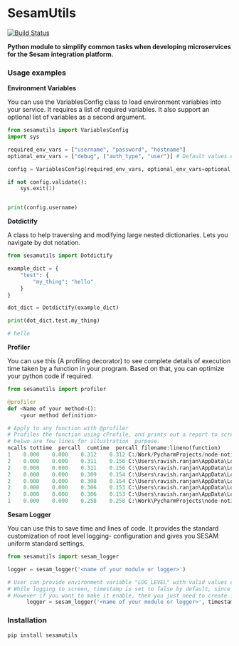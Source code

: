 # SesamUtils

[![Build Status](https://dev.azure.com/sesam-community/Community%20Python%20Packages/_apis/build/status/sesam-community.sesamutils?branchName=master)](https://dev.azure.com/sesam-community/Community%20Python%20Packages/_build/latest?definitionId=1&branchName=master)

**Python module to simplify common tasks when developing microservices for the Sesam integration platform.**


### Usage examples

**Environment Variables**

You can use the VariablesConfig class to load environment variables into your service. It requires a list of required variables. It also support an optional list of variables as a second argument.

```python
from sesamutils import VariablesConfig
import sys

required_env_vars = ["username", "password", "hostname"]
optional_env_vars = ["debug", ("auth_type", "user")] # Default values can be given to optional environment variables by the use of tuples

config = VariablesConfig(required_env_vars, optional_env_vars=optional_env_vars)

if not config.validate():
    sys.exit(1)


print(config.username)

```

**Dotdictify**

A class to help traversing and modifying large nested dictionaries. Lets you navigate by dot notation.

```python
from sesamutils import Dotdictify

example_dict = {
    "test": {
        "my_thing": "hello"
    }
}

dot_dict = Dotdictify(example_dict)

print(dot_dict.test.my_thing)

# hello

```
**Profiler**

 You can use this (A profiling decorator) to see complete details of execution time taken by a function in your program. 
 Based on that, you can optimize your python code if required.

```python
from sesamutils import profiler

@profiler
def <Name of your method>():
    <your method definition>

# Apply to any function with @profiler
# Profiles the function using cProfile, and prints out a report to screen.
# belwo are few lines for illustration  purpose.
ncalls tottime  percall  cumtime  percall filename:lineno(function)
1    0.000    0.000    0.312    0.312 C:/Work/PycharmProjects/node-notification-handler/service/notification-handler.py:143(get_node_members_and_roles)
2    0.000    0.000    0.311    0.156 C:\Users\ravish.ranjan\AppData\Local\Programs\Python\Python36\lib\site-packages\requests\sessions.py:537(get)
2    0.000    0.000    0.311    0.156 C:\Users\ravish.ranjan\AppData\Local\Programs\Python\Python36\lib\site-packages\requests\sessions.py:466(request)
2    0.000    0.000    0.309    0.154 C:\Users\ravish.ranjan\AppData\Local\Programs\Python\Python36\lib\site-packages\requests\sessions.py:617(send)
2    0.000    0.000    0.308    0.154 C:\Users\ravish.ranjan\AppData\Local\Programs\Python\Python36\lib\site-packages\requests\adapters.py:394(send)
2    0.000    0.000    0.306    0.153 C:\Users\ravish.ranjan\AppData\Local\Programs\Python\Python36\lib\site-packages\urllib3\connectionpool.py:446(urlopen)
2    0.000    0.000    0.306    0.153 C:\Users\ravish.ranjan\AppData\Local\Programs\Python\Python36\lib\site-packages\urllib3\connectionpool.py:319(_make_request)
1    0.000    0.000    0.258    0.258 C:\Work\PycharmProjects\node-notification-handler\service\portal.py:34(get_subscription_members)
```

**Sesam Logger**

 You can use this to save time and lines of code. It provides the standard customization of root level logging- 
 configuration and gives you SESAM uniform standard settings.

```python
from sesamutils import sesam_logger

logger = sesam_logger('<name of your module or logger>')

# User can provide environment variable "LOG_LEVEL" with valid values else log level will be 'INFO' by default.
# While logging to screen, timestamp is set to false by default, since sesam-node has it's own. 
# However if you want to make it enable, then you just need to create instance like this:  
      logger = sesam_logger('<name of your module or logger>', timestamp=True)     

```

### Installation

```python
pip install sesamutils
```
